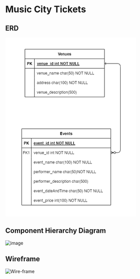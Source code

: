 # Music City Tickets

## ERD

![Music City Tickets](images/Nashville_Events_ERD.bmp)

## Component Hierarchy Diagram

![image](https://github.com/user-attachments/assets/91c69bcd-1f5f-4174-981b-8c26ef2fb408)

## Wireframe

![Wire-frame](Wireframe.png)
